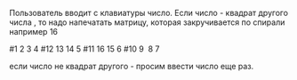 Пользователь вводит с клавиатуры число. Если число - квадрат другого числа
, то надо напечатать матрицу, которая закручивается по спирали
например 16

#1   2  3 4
#12 13 14 5
#11 16 15 6
#10 9  8 7

если число не квадрат другого - просим ввести число еще раз.
